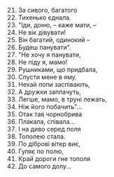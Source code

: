 



















21.	За сивого, багатого
22.	Тихенько єднала.
23.	"Іди, доню, – каже мати, –
24.	Не вік дівувати!
25.	Він багатий, одинокий –
26.	Будеш панувати".
27.	"Не хочу я панувати,
28.	Не піду я, мамо!
29.	Рушниками, що придбала,
30.	Спусти мене в яму.
31.	Нехай попи заспівають,
32.	А дружки заплачуть,
33.	Легше, мамо, в труні лежать,
34.	Ніж його побачить"…
35.	Отак тая чорнобрива
36.	Плакала, співала...
37.	І на диво серед поля
38.	Тополею стала.
39.	По діброві вітер виє,
40.	Гуляє по полю,
41.	Край дороги гне тополя
42.	До самого долу…